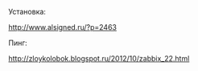 Установка:

http://www.alsigned.ru/?p=2463

Пинг:

http://zloykolobok.blogspot.ru/2012/10/zabbix_22.html
